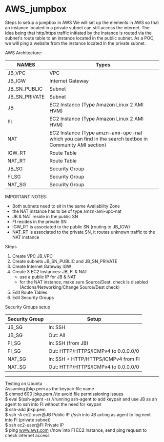 # AWS_jumpbox
Steps to setup a jumpbox in AWS
We will set up the elements in AWS so that an instance located in a private subnet can still access the internet.
The idea being that http/https traffic initiated by the instance is routed via the subnet's route table
to an instance located in the public subnet.
As a POC, we will ping a website from the instance located in the private subnet.


AWS Architecture:

| NAMES | Types |
| --- | --- |
| JB_VPC | VPC |
| JB_IGW | Internet Gateway |
| JB_SN_PUBLIC | Subnet |
| JB_SN_PRIVATE | Subnet |
| JB | EC2 Instance (Type Amazon Linux 2 AMI HVM) |
| FI | EC2 Instance (Type Amazon Linux 2 AMI HVM) |
| NAT | EC2 Instance (Type amzn-ami-upc-nat which you can find in the search textbox in Community AMI section) |
| IGW_RT | Route Table |
| NAT_RT | Route Table |
| JB_SG | Security Group |
| FI_SG | Security Group |
| NAT_SG | Security Group |



IMPORTANT NOTES:  
* Both subnets need to sit in the same Availability Zone
* the NAT instance has to be of type amzn-ami-upc-nat
* JB & NAT reside in the public SN
* FI resides in the private SN
* IGW_RT is associated to the public SN (routing to JB_IGW)
* NAT_RT is associated to the private SN, it routes unknown traffic to the NAT instance

Steps
1. Create VPC JB_VPC
2. Create subnets JB_SN_PUBLIC and JB_SN_PRIVATE
3. Create Internet Gateway IGW
4. Create 3 EC2 Instances: JB, FI & NAT
      * use a public IP for JB & NAT
      * for the NAT instance, make sure Source/Dest. check is disabled (Actions/Networking/Change Source/Dest check)
5. Edit Route Tables
6. Edit Security Groups


Security Groups setup  

| Security Group | Setup|
| --- | --- |
| JB_SG | In:  SSH |
| JB_SG | Out: All |
| FI_SG | In:  SSH (from JB) |
| FI_SG | Out: HTTP/HTTPS/ICMPv4 to 0.0.0.0/0 |
| NAT_SG | In:  SSH + HTTP/HTTPS/ICMPv4 from FI |
| NAT_SG| Out: HTTP/HTTPS/ICMPv4 to 0.0.0.0/0 |


----------------------------------------------------  
Testing on Ubuntu  
Assuming jbkp.pem as the keypair file name  
$ chmod 600 jbkp.pem        //to avoid file permissioning issues  
$ eval $(ssh-agent -s)      //running ssh-agent to add keypair and use JB as an agent to ssh into FI without the need for keypair  
$ ssh-add jbkp.pem          
$ ssh -A ec2-user@JB Public IP      //ssh into JB acting as agent to log next into FI (private subnet)  
$ ssh ec2-user@FI Private IP  
$ ping www.aws.com                    //now into FI EC2 Instance, send ping request to check internet access  
